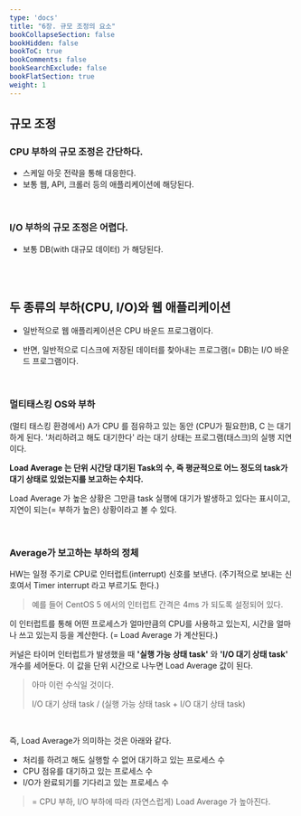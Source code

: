```yaml
---
type: 'docs'
title: "6장. 규모 조정의 요소"
bookCollapseSection: false
bookHidden: false
bookToC: true
bookComments: false
bookSearchExclude: false
bookFlatSection: true
weight: 1
---
```


## 규모 조정

### CPU 부하의 규모 조정은 간단하다.

- 스케일 아웃 전략을 통해 대응한다.
- 보통 웹, API, 크롤러 등의 애플리케이션에 해당된다.

<br>

### I/O 부하의 규모 조정은 어렵다.

- 보통 DB(with 대규모 데이터) 가 해당된다.

<br><br>

## 두 종류의 부하(CPU, I/O)와 웹 애플리케이션

- 일반적으로 웹 애플리케이션은 CPU 바운드 프로그램이다.

- 반면, 일반적으로 디스크에 저장된 데이터를 찾아내는 프로그램(= DB)는 I/O 바운드 프로그램이다.

<br>

### 멀티태스킹 OS와 부하

(멀티 태스킹 환경에서) A가 CPU 를 점유하고 있는 동안 (CPU가 필요한)B, C 는 대기하게 된다. '처리하려고 해도 대기한다' 라는 대기 상태는 프로그램(태스크)의 실행 지연이다.

**Load Average 는 단위 시간당 대기된 Task의 수, 즉 평균적으로 어느 정도의 task가 대기 상태로 있었는지를 보고하는 수치다.**

Load Average 가 높은 상황은 그만큼 task 실행에 대기가 발생하고 있다는 표시이고, 지연이 되는(= 부하가 높은) 상황이라고 볼 수 있다.

<br>

### Average가 보고하는 부하의 정체

HW는 일정 주기로 CPU로 인터럽트(interrupt) 신호를 보낸다. (주기적으로 보내는 신호여서 Timer interrupt 라고 부르기도 한다.)

> 예를 들어 CentOS 5 에서의 인터럽트 간격은 4ms 가 되도록 설정되어 있다.

이 인터럽트를 통해 어떤 프로세스가 얼마만큼의 CPU를 사용하고 있는지, 시간을 얼마나 쓰고 있는지 등을 계산한다. (= Load Average 가 계산된다.)

커널은 타이머 인터럽트가 발생했을 때 **'실행 가능 상태 task'** 와 **'I/O 대기 상태 task'** 개수를 세어둔다. 이 값을 단위 시간으로 나누면 Load Average 값이 된다.

> 아마 이런 수식일 것이다.
> 
> I/O 대기 상태 task / (실행 가능 상태 task + I/O 대기 상태 task)

<br>

즉, Load Average가 의미하는 것은 아래와 같다.

- 처리를 하려고 해도 실행할 수 없어 대기하고 있는 프로세스 수
- CPU 점유를 대기하고 있는 프로세스 수
- I/O가 완료되기를 기다리고 있는 프로세스 수

> = CPU 부하, I/O 부하에 따라 (자연스럽게) Load Average 가 높아진다.